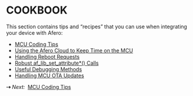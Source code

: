 # COOKBOOK

This section contains tips and “recipes” that you can use when integrating your device with Afero:

- [MCU Coding Tips](../MCUCodingTips)
- [Using the Afero Cloud to Keep Time on the MCU](../SetMCUTime)
- [Handling Reboot Requests](../RebootRequests)
- [Robust af_lib_set_attribute*() Calls](../RobustafLibSet)
- [Useful Debugging Methods](../DebugMethods)
- [Handling MCU OTA Updates](../MCU-OTA)

<strong>&#8674;</strong> <em>Next:</em>&nbsp;&nbsp;[MCU Coding Tips](../MCUCodingTips)
